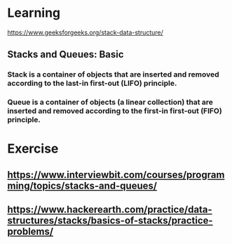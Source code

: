 # Learning 

https://www.geeksforgeeks.org/stack-data-structure/


## Stacks and Queues: Basic

### Stack is a container of objects that are inserted and removed according to the last-in first-out (LIFO) principle.
### Queue is a container of objects (a linear collection) that are inserted and removed according to the first-in first-out (FIFO) principle.


# Exercise 

## https://www.interviewbit.com/courses/programming/topics/stacks-and-queues/

## https://www.hackerearth.com/practice/data-structures/stacks/basics-of-stacks/practice-problems/

